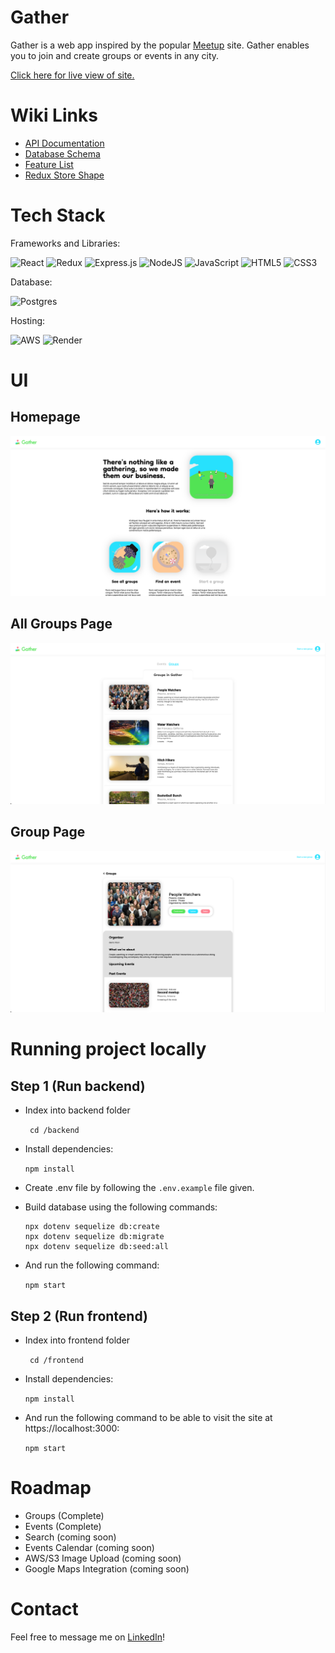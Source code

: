 # Gather

Gather is a web app inspired by the popular [Meetup](https://www.meetup.com) site. Gather enables you to join and create groups or events in any city.

[Click here for live view of site.](https://gather.city)

# Wiki Links
  * [API Documentation](https://github.com/cgrq/Gather/wiki/API-Documentation)
  * [Database Schema](https://github.com/cgrq/Gather/wiki/Database-Schema)
  * [Feature List](https://github.com/cgrq/Gather/wiki/Feature-List)
  * [Redux Store Shape](https://github.com/cgrq/Gather/wiki/Redux-Store-Shape)

# Tech Stack

Frameworks and Libraries:

![React](https://img.shields.io/badge/react-%2320232a.svg?style=for-the-badge&logo=react&logoColor=%2361DAFB) ![Redux](https://img.shields.io/badge/redux-%23593d88.svg?style=for-the-badge&logo=redux&logoColor=white) ![Express.js](https://img.shields.io/badge/express.js-%23404d59.svg?style=for-the-badge&logo=express&logoColor=%2361DAFB) ![NodeJS](https://img.shields.io/badge/node.js-6DA55F?style=for-the-badge&logo=node.js&logoColor=white) ![JavaScript](https://img.shields.io/badge/javascript-%23323330.svg?style=for-the-badge&logo=javascript&logoColor=%23F7DF1E) ![HTML5](https://img.shields.io/badge/html5-%23E34F26.svg?style=for-the-badge&logo=html5&logoColor=white) ![CSS3](https://img.shields.io/badge/css3-%231572B6.svg?style=for-the-badge&logo=css3&logoColor=white)

Database:

![Postgres](https://img.shields.io/badge/postgres-%23316192.svg?style=for-the-badge&logo=postgresql&logoColor=white)

Hosting:

![AWS](https://img.shields.io/badge/AWS-%23FF9900.svg?style=for-the-badge&logo=amazon-aws&logoColor=white) ![Render](https://img.shields.io/badge/Render-%46E3B7.svg?style=for-the-badge&logo=render&logoColor=white)


# UI

## Homepage

![landing page](assets/docs/gather-ui.png)

## All Groups Page

![groups](assets/docs/groups-ui.png)

## Group Page

![landing page](assets/docs/group-page-ui.png)

# Running project locally

## Step 1 (Run backend)

* Index into backend folder

    ``` cd /backend```

* Install dependencies:

  ``` npm install ```

* Create .env file by following the ```.env.example``` file given.

* Build database using the following commands:

  ```
  npx dotenv sequelize db:create
  npx dotenv sequelize db:migrate
  npx dotenv sequelize db:seed:all
  ```

* And run the following command:

  ``` npm start ```
## Step 2 (Run frontend)

* Index into frontend folder

  ``` cd /frontend```

* Install dependencies:

  ``` npm install ```

* And run the following command to be able to visit the site at https://localhost:3000:

  ``` npm start ```


# Roadmap

  * Groups (Complete)
  * Events (Complete)
  * Search (coming soon)
  * Events Calendar (coming soon)
  * AWS/S3 Image Upload (coming soon)
  * Google Maps Integration (coming soon)

# Contact

Feel free to message me on [LinkedIn](https://www.linkedin.com/in/c--r/)!
